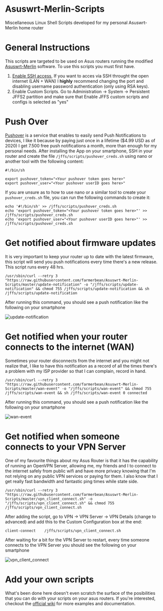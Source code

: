 # Asuswrt-Merlin-Scripts
Miscellaneous Linux Shell Scripts developed for my personal Asuswrt-Merlin home router

# General Instructions

This scripts are targeted to be used on Asus routers running the modified [Asuswrt-Merlin](https://www.asuswrt-merlin.net/) software. To use this scripts you must first have.

1. [Enable SSH access](https://www.htpcguides.com/enable-ssh-asus-routers-without-ssh-keys/), If you want to acces via SSH throught the open internet (LAN + WAN) I **highly** recommend changing the port and disabling username password authentication (only using RSA keys).
2. Enable Custom Scripts. Go to Administration -> System -> Persistent JFFS2 partition and make sure that Enable JFFS custom scripts and configs is selected as "yes"

# Push Over

[Pushover](https://pushover.net/) is a service that enables to easily send Push Notifications to devices, I like it because by paying just once in a lifetime ($4.99 USD as of 2020) I get 7.500 free push notifications a month, more than enough for my personal needs. After installing the App on your smartphone, SSH in your router and create the file `/jffs/scripts/pushover_creds.sh` using nano or another tool with the following content:

```Shell
#!/bin/sh

export pushover_token="<Your pushover token goes here>"
export pushover_user="<Your pushover userID goes here>"
```

If you are unsure as to how to use nano or a similar tool to create your `pushover_creds.sh` file, you can run the following commands to create it:

```Shell
echo '#!/bin/sh' >> /jffs/scripts/pushover_creds.sh
echo 'export pushover_token="<Your pushover token goes here>"' >> /jffs/scripts/pushover_creds.sh
echo 'export pushover_user="<Your pushover userID goes here>"' >> /jffs/scripts/pushover_creds.sh
```

# Get notified about firmware updates

It is very important to keep your router up to date with the latest firmware, this script will send you push notifications every time there's a new release. This script runs every 48 hrs.

```Shell
/usr/sbin/curl --retry 3 "https://raw.githubusercontent.com/farmerbean/Asuswrt-Merlin-Scripts/master/update-notification" -o "/jffs/scripts/update-notification" && chmod 755 /jffs/scripts/update-notification && sh /jffs/scripts/update-notification
```

After running this command, you should see a push notification like the following on your smartphone

![update-notification](images/update-notification.jpg)


# Get notified when your router connects to the internet (WAN)

Sometimes your router disconnects from the internet and you might not realize that, I like to have this notification as a record of all the times there's a problem with my ISP provider so that I can complain, record in hand.

```Shell
/usr/sbin/curl --retry 3 "https://raw.githubusercontent.com/farmerbean/Asuswrt-Merlin-Scripts/master/wan-event" -o "/jffs/scripts/wan-event" && chmod 755 /jffs/scripts/wan-event && sh /jffs/scripts/wan-event 0 connected
```

After running this command, you should see a push notification like the following on your smartphone

![wan-event](images/wan-event.jpg)

# Get notified when someone connects to your VPN Server

One of my favourite things about my Asus Router is that it has the capability of running an OpenVPN Server, allowing me, my friends and I to connect to the internet safely from public wifi and have more privacy knowing that I'm not relying on any public VPN services or paying for them. I also know that I get really fast bandwidth and fantastic ping times while state side.


```Shell
/usr/sbin/curl --retry 3 "https://raw.githubusercontent.com/farmerbean/Asuswrt-Merlin-Scripts/master/vpn_client_connect.sh" -o "/jffs/scripts/vpn_client_connect.sh" && chmod 755 /jffs/scripts/vpn_client_connect.sh
```

After adding the script, go to VPN -> VPN Server -> VPN Details (change to advanced) and add this to the Custom Configuration box at the end:

```Shell
client-connect    /jffs/scripts/vpn_client_connect.sh
```

After waiting for a bit for the VPN Server to restart, every time someone connects to the VPN Server you should see the following on your smartphone

![vpn_client_connect](images/vpn_client_connect.jpg)


# Add your own scripts

What's been done here doesn't even scratch the surface of the posibilities that you can do with your scripts on your asus routers. If you're interested, checkout the  [official wiki](https://github.com/RMerl/asuswrt-merlin.ng/wiki/User-scripts) for more examples and documentation.
